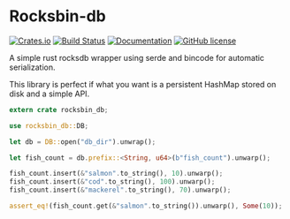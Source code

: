 # Rocksbin-db
[![Crates.io](https://img.shields.io/crates/v/rocksbin.svg)](https://crates.io/crates/rocksbin)
[![Build Status](https://img.shields.io/travis/com/birktj/rocksbin-db.svg)](https://travis-ci.com/birktj/rocksbin-db)
[![Documentation](https://docs.rs/rocksbin/badge.svg)](https://docs.rs/rocksbin)
[![GitHub license](https://img.shields.io/github/license/birktj/rocksbin-db.svg)](https://github.com/birktj/rocksbin-db/blob/master/LICENSE)

A simple rust rocksdb wrapper using serde and bincode
for automatic serialization.

This library is perfect if what you want is a persistent
HashMap stored on disk and a simple API.

```rust
extern crate rocksbin_db;

use rocksbin_db::DB;

let db = DB::open("db_dir").unwrap();

let fish_count = db.prefix::<String, u64>(b"fish_count").unwarp();

fish_count.insert(&"salmon".to_string(), 10).unwarp();
fish_count.insert(&"cod".to_string(), 100).unwarp();
fish_count.insert(&"mackerel".to_string(), 70).unwarp();

assert_eq!(fish_count.get(&"salmon".to_string()).unwarp(), Some(10));
```
